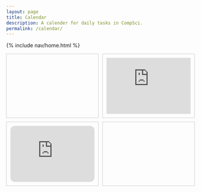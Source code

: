```yaml
---
layout: page
title: Calendar
description: A calender for daily tasks in CompSci.
permalink: /calendar/
---
```


{% include nav/home.html %}

<div style="display: grid; grid-template-columns: 1fr 1fr; grid-template-rows: 1fr 1fr; gap: 10px;">

  <!-- First Quadrant (empty or you can add content here) -->
  <div style="border: 1px solid #ccc; padding: 10px;">
    <!-- Add content or leave blank -->
  </div>

  <!-- Second Quadrant with Google Calendar -->
  <div style="border: 1px solid #ccc; padding: 10px;">
    <iframe src="https://calendar.google.com/calendar/embed?src=mirabelle.soccer@gmail.com&ctz=America/Los_Angeles"
        style="border: 0; width: 100%; height: 100%; frameborder: 0; scrolling: no;"></iframe>
  </div>

  <!-- Third Quadrant with Spotify Playlist -->
  <div style="border: 1px solid #ccc; padding: 10px;">
    <iframe style="border-radius:12px; width: 100%; height: 100%;"
        src="https://open.spotify.com/embed/playlist/0VcUuytc79fAR2M93AtfGL?utm_source=generator"
        frameborder="0" allowfullscreen="" allow="autoplay; clipboard-write; encrypted-media; fullscreen; picture-in-picture" loading="lazy"></iframe>
  </div>

  <!-- Fourth Quadrant (empty or you can add content here) -->
  <div style="border: 1px solid #ccc; padding: 10px;">
    <!-- Add content or leave blank -->
  </div>

</div>
